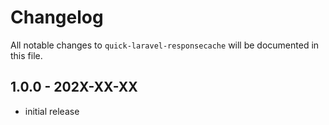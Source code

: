 # Changelog

All notable changes to `quick-laravel-responsecache` will be documented in this file.

## 1.0.0 - 202X-XX-XX

- initial release

